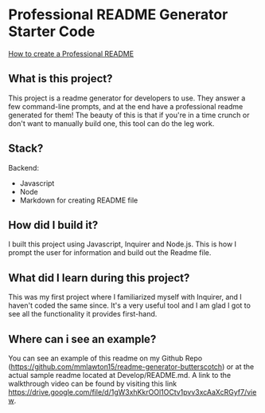 # Professional README Generator Starter Code
[How to create a Professional README](./readme-guide.md)

## What is this project?
This project is a readme generator for developers to use. They answer a few command-line prompts, and at the end have a professional readme generated for them! The beauty of this is that if you're in a time crunch or don't want to manually build one, this tool can do the leg work.

## Stack?
Backend:
- Javascript
- Node
- Markdown for creating README file

## How did I build it?
I built this project using Javascript, Inquirer and Node.js. This is how I prompt the user for information and build out the Readme file.

## What did I learn during this project?
This was my first project where I familiarized myself with Inquirer, and I haven't coded the same since. It's a very useful tool and I am glad I got to see all the functionality it provides first-hand.

## Where can i see an example?
You can see an example of this readme on my Github Repo (https://github.com/mmlawton15/readme-generator-butterscotch) or at the actual sample readme located at Develop/README.md. A link to the walkthrough video can be found by visiting this link https://drive.google.com/file/d/1gW3xhKkrOOl1OCtv1pvv3xcAaXcRGyf7/view.